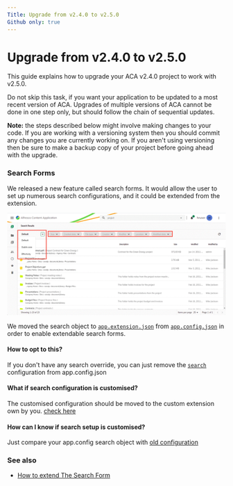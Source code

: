 ```yaml
---
Title: Upgrade from v2.4.0 to v2.5.0
Github only: true
---
```


# Upgrade from v2.4.0 to v2.5.0

This guide explains how to upgrade your ACA v2.4.0 project to work with v2.5.0.

Do not skip this task, if you want your application to be updated to a most recent version of ACA. 
Upgrades of multiple versions of ACA cannot be done in one step only, but should follow the chain of sequential updates. 

**Note:** the steps described below might involve making changes
to your code. If you are working with a versioning system then you should
commit any changes you are currently working on. If you aren't using versioning
then be sure to make a backup copy of your project before going ahead with the
upgrade.

### Search Forms
We released a new feature called search forms. It would allow the user to set up numerous search configurations, and it could be extended from the extension. 

![](../images/search-layout-2.5.0.png)

We moved the search object to [`app.extension.json`](https://github.com/Alfresco/alfresco-content-app/blob/v2.5.0/src/assets/app.extensions.json#L1181) from [`app.config.json`](https://github.com/Alfresco/alfresco-content-app/blob/v2.4.0/src/app.config.json#L192) in order to enable extendable search forms.

#### How to opt to this?
 If you don't have any search override, you can just remove the [`search`](https://github.com/Alfresco/alfresco-content-app/blob/v2.4.0/src/app.config.json#L192) configuration from app.config.json

#### What if search configuration is customised?
 The customised configuration should be moved to the custom extension own by you. [check here](/tutorials/search-form)
 
#### How can I know if search setup is customised?
 Just compare your app.config search object with [old configuration](https://github.com/Alfresco/alfresco-content-app/blob/v2.4.0/src/app.config.json#L192)
 
### See also
  - [How to extend The Search Form](/tutorials/search-form)

